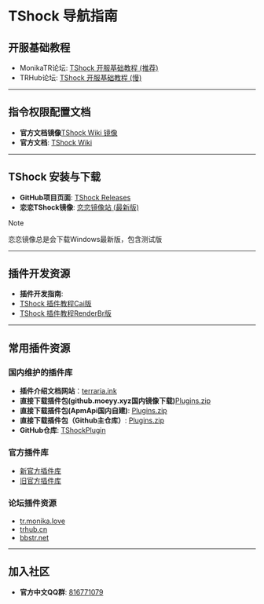 # TShock 导航指南

## 开服基础教程
- MonikaTR论坛: [TShock 开服基础教程 (推荐)](https://tr.monika.love/docs/tshock-tutorial-1/)
- TRHub论坛: [TShock 开服基础教程 (慢)](https://trhub.cn/threads/tshock.29/)

---

## 指令权限配置文档

- **官方文档镜像**[TShock Wiki 镜像](https://docs.terraria.ink/zh/tshock-wiki/get-start.html)
- **官方文档**: [TShock Wiki](https://github.com/Pryaxis/TShock/wiki)

---

## TShock 安装与下载

- **GitHub项目页面**: [TShock Releases](https://github.com/Pryaxis/TShock/releases)
- **恋恋TShock镜像**: [恋恋镜像站 (最新版)](https://mirror.sgkoi.dev/Home/TShock)

> [!NOTE]
> 恋恋镜像总是会下载Windows最新版，包含测试版

---

## 插件开发资源

- **插件开发指南**:
- [TShock 插件教程Cai版](https://gitee.com/e7udyuu/tshock-plugin-document)
- [TShock 插件教程RenderBr版](https://github.com/RenderBr/TShockTutorials)
---

## 常用插件资源
### 国内维护的插件库
- **插件介绍文档网站**：[terraria.ink](http://docs.terraria.ink/zh/)
- **直接下载插件包(github.moeyy.xyz国内镜像下载)**[Plugins.zip](https://github.moeyy.xyz/https://github.com/UnrealMultiple/TShockPlugin/releases/download/V1.0.0.0/Plugins.zip)
- **直接下载插件包(ApmApi国内自建)**: [Plugins.zip](http://api.terraria.ink:11434/plugin/get_all_plugins?tshock_version=6.0.0)
- **直接下载插件包（Github主仓库）**: [Plugins.zip](https://github.com/UnrealMultiple/TShockPlugin/releases/download/V1.0.0.0/Plugins.zip)
- **GitHub仓库**: [TShockPlugin](https://github.com/UnrealMultiple/TShockPlugin)

### 官方插件库
- [新官方插件库](https://github.com/Pryaxis/TShock/wiki/Plugins)
- [旧官方插件库](https://github.com/Pryaxis/Plugins)

### 论坛插件资源

- [tr.monika.love](https://tr.monika.love)
- [trhub.cn](https://trhub.cn)
- [bbstr.net](https://bbstr.net)

---

## 加入社区

- **官方中文QQ群**: [816771079](https://qm.qq.com/q/Srd801GTWq)

